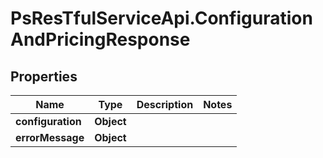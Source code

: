 # PsResTfulServiceApi.ConfigurationAndPricingResponse

## Properties
Name | Type | Description | Notes
------------ | ------------- | ------------- | -------------
**configuration** | **Object** |  | 
**errorMessage** | **Object** |  | 
